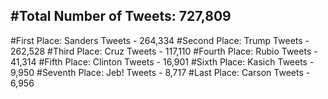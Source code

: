 #Total Number of Tweets: 727,809 
---
#First Place: Sanders Tweets - 264,334
#Second Place: Trump Tweets - 262,528
#Third Place: Cruz Tweets - 117,110
#Fourth Place: Rubio Tweets - 41,314
#Fifth Place: Clinton Tweets - 16,901
#Sixth Place: Kasich Tweets - 9,950
#Seventh Place: Jeb! Tweets - 8,717
#Last Place: Carson Tweets - 6,956
